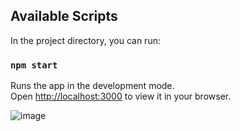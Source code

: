 
## Available Scripts

In the project directory, you can run:

### `npm start`

Runs the app in the development mode.\
Open [http://localhost:3000](http://localhost:3000) to view it in your browser.

![image](https://user-images.githubusercontent.com/53188247/226468921-2592a69e-43a6-4cdd-b08f-050a2ccd7893.png)
